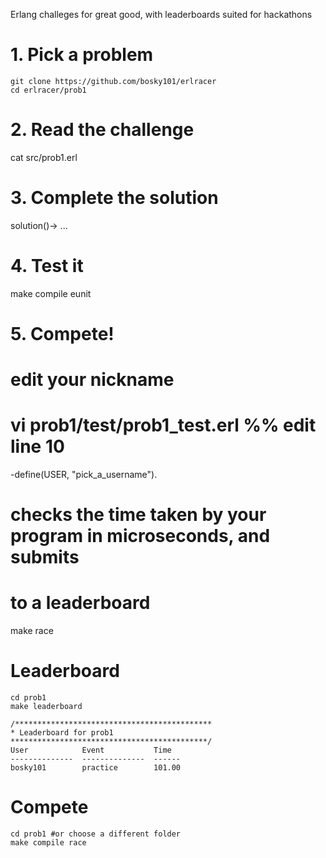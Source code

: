 Erlang challeges for great good, with leaderboards suited for hackathons


# 1. Pick a problem

    git clone https://github.com/bosky101/erlracer
    cd erlracer/prob1

# 2. Read the challenge

   cat src/prob1.erl

# 3. Complete the solution

   solution()-> ...

# 4. Test it

   make compile eunit

# 5. Compete!

   # edit your nickname 
   # vi prob1/test/prob1_test.erl %% edit line 10
   -define(USER, "pick_a_username").

   # checks the time taken by your program in microseconds, and submits
   #  to a leaderboard
   make race

# Leaderboard

    cd prob1
    make leaderboard
    
    /********************************************
    * Leaderboard for prob1
    ********************************************/
    User            Event           Time
    --------------  --------------  ------
    bosky101        practice        101.00
    


# Compete

    cd prob1 #or choose a different folder
    make compile race

